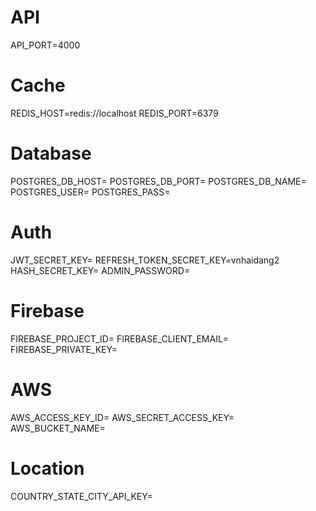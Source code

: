 # API
API_PORT=4000

# Cache
REDIS_HOST=redis://localhost
REDIS_PORT=6379

# Database
POSTGRES_DB_HOST=
POSTGRES_DB_PORT=
POSTGRES_DB_NAME=
POSTGRES_USER=
POSTGRES_PASS=

# Auth
JWT_SECRET_KEY=
REFRESH_TOKEN_SECRET_KEY=vnhaidang2
HASH_SECRET_KEY=
ADMIN_PASSWORD=
# Firebase
FIREBASE_PROJECT_ID=
FIREBASE_CLIENT_EMAIL=
FIREBASE_PRIVATE_KEY=

# AWS
AWS_ACCESS_KEY_ID=
AWS_SECRET_ACCESS_KEY=
AWS_BUCKET_NAME=

# Location
COUNTRY_STATE_CITY_API_KEY=